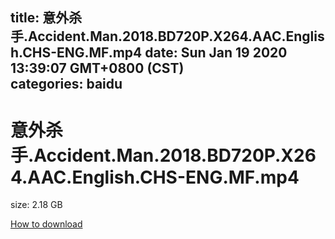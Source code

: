 
title: 意外杀手.Accident.Man.2018.BD720P.X264.AAC.English.CHS-ENG.MF.mp4
date: Sun Jan 19 2020 13:39:07 GMT+0800 (CST)    
categories: baidu
---

# 意外杀手.Accident.Man.2018.BD720P.X264.AAC.English.CHS-ENG.MF.mp4
size: 2.18 GB
 
 

[How to download](https://bpcam.bemobtrk.com/go/2ceec3aa-1ca2-46d6-b9ff-aaa5c184517c?jno=2400)